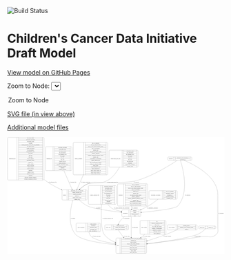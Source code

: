 <link rel='stylesheet' href="assets/style.css">
<link rel='stylesheet' href="https://unpkg.com/leaflet@1.5.1/dist/leaflet.css" integrity="sha512-xwE/Az9zrjBIphAcBb3F6JVqxf46+CDLwfLMHloNu6KEQCAWi6HcDUbeOfBIptF7tcCzusKFjFw2yuvEpDL9wQ==" crossorigin="">
<script type="text/javascript" src="https://code.jquery.com/jquery-3.2.1.min.js"></script>
<script type="text/javascript"  src="https://unpkg.com/leaflet@1.5.1/dist/leaflet.js"></script>
<script type="text/javascript" src="assets/actions.js"></script>

![Build Status](https://github.com/CBIIT/ccdi-model/actions/workflows/model-test-and-deploy.yml/badge.svg)

# Children's Cancer Data Initiative Draft Model

[View model on GitHub Pages](https://cbiit.github.io/ccdi-model/)



Zoom to Node: <select id="node_select">
  <option value="">Zoom to Node</option>
</select>
<div id="model"></div>

<p>
<a href="./model-desc/ccdi-model.svg">SVG file (in view above)</a>
<p>
<a href="./model-desc">Additional model files</a>
<div id='graph' style='display:off;'>
<svg width="2937pt" height="1574pt"
 viewBox="0.00 0.00 2936.50 1574.00" xmlns="http://www.w3.org/2000/svg" xmlns:xlink="http://www.w3.org/1999/xlink">
<g id="graph0" class="graph" transform="scale(1 1) rotate(0) translate(4 1570)">
<title>Perl</title>
<polygon fill="#ffffff" stroke="transparent" points="-4,4 -4,-1570 2932.5,-1570 2932.5,4 -4,4"/>
<!-- study -->
<g id="node1" class="node">
<title>study</title>
<path fill="none" stroke="#000000" d="M1477.5,-.5C1477.5,-.5 1867.5,-.5 1867.5,-.5 1873.5,-.5 1879.5,-6.5 1879.5,-12.5 1879.5,-12.5 1879.5,-195.5 1879.5,-195.5 1879.5,-201.5 1873.5,-207.5 1867.5,-207.5 1867.5,-207.5 1477.5,-207.5 1477.5,-207.5 1471.5,-207.5 1465.5,-201.5 1465.5,-195.5 1465.5,-195.5 1465.5,-12.5 1465.5,-12.5 1465.5,-6.5 1471.5,-.5 1477.5,-.5"/>
<text text-anchor="middle" x="1493.5" y="-100.3" font-family="Times,serif" font-size="14.00" fill="#000000">study</text>
<polyline fill="none" stroke="#000000" points="1521.5,-.5 1521.5,-207.5 "/>
<text text-anchor="middle" x="1532" y="-100.3" font-family="Times,serif" font-size="14.00" fill="#000000"> </text>
<polyline fill="none" stroke="#000000" points="1542.5,-.5 1542.5,-207.5 "/>
<text text-anchor="middle" x="1700.5" y="-192.3" font-family="Times,serif" font-size="14.00" fill="#000000">experimental_strategy_and_data_subtype</text>
<polyline fill="none" stroke="#000000" points="1542.5,-184.5 1858.5,-184.5 "/>
<text text-anchor="middle" x="1700.5" y="-169.3" font-family="Times,serif" font-size="14.00" fill="#000000">external_url</text>
<polyline fill="none" stroke="#000000" points="1542.5,-161.5 1858.5,-161.5 "/>
<text text-anchor="middle" x="1700.5" y="-146.3" font-family="Times,serif" font-size="14.00" fill="#000000">phs_accession</text>
<polyline fill="none" stroke="#000000" points="1542.5,-138.5 1858.5,-138.5 "/>
<text text-anchor="middle" x="1700.5" y="-123.3" font-family="Times,serif" font-size="14.00" fill="#000000">size_of_data_being_uploaded</text>
<polyline fill="none" stroke="#000000" points="1542.5,-115.5 1858.5,-115.5 "/>
<text text-anchor="middle" x="1700.5" y="-100.3" font-family="Times,serif" font-size="14.00" fill="#000000">study_acronym</text>
<polyline fill="none" stroke="#000000" points="1542.5,-92.5 1858.5,-92.5 "/>
<text text-anchor="middle" x="1700.5" y="-77.3" font-family="Times,serif" font-size="14.00" fill="#000000">study_data_types</text>
<polyline fill="none" stroke="#000000" points="1542.5,-69.5 1858.5,-69.5 "/>
<text text-anchor="middle" x="1700.5" y="-54.3" font-family="Times,serif" font-size="14.00" fill="#000000">study_description</text>
<polyline fill="none" stroke="#000000" points="1542.5,-46.5 1858.5,-46.5 "/>
<text text-anchor="middle" x="1700.5" y="-31.3" font-family="Times,serif" font-size="14.00" fill="#000000">study_name</text>
<polyline fill="none" stroke="#000000" points="1542.5,-23.5 1858.5,-23.5 "/>
<text text-anchor="middle" x="1700.5" y="-8.3" font-family="Times,serif" font-size="14.00" fill="#000000">study_short_title</text>
<polyline fill="none" stroke="#000000" points="1858.5,-.5 1858.5,-207.5 "/>
<text text-anchor="middle" x="1869" y="-100.3" font-family="Times,serif" font-size="14.00" fill="#000000"> </text>
</g>
<!-- participant -->
<g id="node2" class="node">
<title>participant</title>
<path fill="none" stroke="#000000" d="M1557,-495.5C1557,-495.5 1788,-495.5 1788,-495.5 1794,-495.5 1800,-501.5 1800,-507.5 1800,-507.5 1800,-575.5 1800,-575.5 1800,-581.5 1794,-587.5 1788,-587.5 1788,-587.5 1557,-587.5 1557,-587.5 1551,-587.5 1545,-581.5 1545,-575.5 1545,-575.5 1545,-507.5 1545,-507.5 1545,-501.5 1551,-495.5 1557,-495.5"/>
<text text-anchor="middle" x="1593" y="-537.8" font-family="Times,serif" font-size="14.00" fill="#000000">participant</text>
<polyline fill="none" stroke="#000000" points="1641,-495.5 1641,-587.5 "/>
<text text-anchor="middle" x="1651.5" y="-537.8" font-family="Times,serif" font-size="14.00" fill="#000000"> </text>
<polyline fill="none" stroke="#000000" points="1662,-495.5 1662,-587.5 "/>
<text text-anchor="middle" x="1720.5" y="-572.3" font-family="Times,serif" font-size="14.00" fill="#000000">ethnicity</text>
<polyline fill="none" stroke="#000000" points="1662,-564.5 1779,-564.5 "/>
<text text-anchor="middle" x="1720.5" y="-549.3" font-family="Times,serif" font-size="14.00" fill="#000000">gender</text>
<polyline fill="none" stroke="#000000" points="1662,-541.5 1779,-541.5 "/>
<text text-anchor="middle" x="1720.5" y="-526.3" font-family="Times,serif" font-size="14.00" fill="#000000">participant_id</text>
<polyline fill="none" stroke="#000000" points="1662,-518.5 1779,-518.5 "/>
<text text-anchor="middle" x="1720.5" y="-503.3" font-family="Times,serif" font-size="14.00" fill="#000000">race</text>
<polyline fill="none" stroke="#000000" points="1779,-495.5 1779,-587.5 "/>
<text text-anchor="middle" x="1789.5" y="-537.8" font-family="Times,serif" font-size="14.00" fill="#000000"> </text>
</g>
<!-- participant&#45;&gt;study -->
<g id="edge11" class="edge">
<title>participant&#45;&gt;study</title>
<path fill="none" stroke="#000000" d="M1672.5,-495.094C1672.5,-429.596 1672.5,-307.9591 1672.5,-217.6598"/>
<polygon fill="#000000" stroke="#000000" points="1676.0001,-217.6413 1672.5,-207.6413 1669.0001,-217.6414 1676.0001,-217.6413"/>
<text text-anchor="middle" x="1723" y="-347.8" font-family="Times,serif" font-size="14.00" fill="#000000">of_participant</text>
</g>
<!-- study_arm -->
<g id="node5" class="node">
<title>study_arm</title>
<path fill="none" stroke="#000000" d="M1327,-317C1327,-317 1624,-317 1624,-317 1630,-317 1636,-323 1636,-329 1636,-329 1636,-374 1636,-374 1636,-380 1630,-386 1624,-386 1624,-386 1327,-386 1327,-386 1321,-386 1315,-380 1315,-374 1315,-374 1315,-329 1315,-329 1315,-323 1321,-317 1327,-317"/>
<text text-anchor="middle" x="1361" y="-347.8" font-family="Times,serif" font-size="14.00" fill="#000000">study_arm</text>
<polyline fill="none" stroke="#000000" points="1407,-317 1407,-386 "/>
<text text-anchor="middle" x="1417.5" y="-347.8" font-family="Times,serif" font-size="14.00" fill="#000000"> </text>
<polyline fill="none" stroke="#000000" points="1428,-317 1428,-386 "/>
<text text-anchor="middle" x="1521.5" y="-370.8" font-family="Times,serif" font-size="14.00" fill="#000000">clinical_trial_arm</text>
<polyline fill="none" stroke="#000000" points="1428,-363 1615,-363 "/>
<text text-anchor="middle" x="1521.5" y="-347.8" font-family="Times,serif" font-size="14.00" fill="#000000">clinical_trial_identifier</text>
<polyline fill="none" stroke="#000000" points="1428,-340 1615,-340 "/>
<text text-anchor="middle" x="1521.5" y="-324.8" font-family="Times,serif" font-size="14.00" fill="#000000">clinical_trial_repository</text>
<polyline fill="none" stroke="#000000" points="1615,-317 1615,-386 "/>
<text text-anchor="middle" x="1625.5" y="-347.8" font-family="Times,serif" font-size="14.00" fill="#000000"> </text>
</g>
<!-- participant&#45;&gt;study_arm -->
<g id="edge10" class="edge">
<title>participant&#45;&gt;study_arm</title>
<path fill="none" stroke="#000000" d="M1580.4959,-495.4008C1572.339,-489.7115 1564.5242,-483.5647 1557.5,-477 1532.4958,-453.6315 1511.5437,-421.1575 1497.078,-395.0977"/>
<polygon fill="#000000" stroke="#000000" points="1500.0811,-393.2936 1492.2358,-386.1731 1493.9284,-396.6318 1500.0811,-393.2936"/>
<text text-anchor="middle" x="1608" y="-465.8" font-family="Times,serif" font-size="14.00" fill="#000000">of_participant</text>
</g>
<!-- study_personnel -->
<g id="node3" class="node">
<title>study_personnel</title>
<path fill="none" stroke="#000000" d="M939,-294C939,-294 1246,-294 1246,-294 1252,-294 1258,-300 1258,-306 1258,-306 1258,-397 1258,-397 1258,-403 1252,-409 1246,-409 1246,-409 939,-409 939,-409 933,-409 927,-403 927,-397 927,-397 927,-306 927,-306 927,-300 933,-294 939,-294"/>
<text text-anchor="middle" x="994" y="-347.8" font-family="Times,serif" font-size="14.00" fill="#000000">study_personnel</text>
<polyline fill="none" stroke="#000000" points="1061,-294 1061,-409 "/>
<text text-anchor="middle" x="1071.5" y="-347.8" font-family="Times,serif" font-size="14.00" fill="#000000"> </text>
<polyline fill="none" stroke="#000000" points="1082,-294 1082,-409 "/>
<text text-anchor="middle" x="1159.5" y="-393.8" font-family="Times,serif" font-size="14.00" fill="#000000">email_address</text>
<polyline fill="none" stroke="#000000" points="1082,-386 1237,-386 "/>
<text text-anchor="middle" x="1159.5" y="-370.8" font-family="Times,serif" font-size="14.00" fill="#000000">institution</text>
<polyline fill="none" stroke="#000000" points="1082,-363 1237,-363 "/>
<text text-anchor="middle" x="1159.5" y="-347.8" font-family="Times,serif" font-size="14.00" fill="#000000">personnel_name</text>
<polyline fill="none" stroke="#000000" points="1082,-340 1237,-340 "/>
<text text-anchor="middle" x="1159.5" y="-324.8" font-family="Times,serif" font-size="14.00" fill="#000000">personnel_type</text>
<polyline fill="none" stroke="#000000" points="1082,-317 1237,-317 "/>
<text text-anchor="middle" x="1159.5" y="-301.8" font-family="Times,serif" font-size="14.00" fill="#000000">study_personnel_id</text>
<polyline fill="none" stroke="#000000" points="1237,-294 1237,-409 "/>
<text text-anchor="middle" x="1247.5" y="-347.8" font-family="Times,serif" font-size="14.00" fill="#000000"> </text>
</g>
<!-- study_personnel&#45;&gt;study -->
<g id="edge13" class="edge">
<title>study_personnel&#45;&gt;study</title>
<path fill="none" stroke="#000000" d="M1098.7357,-293.7767C1104.2105,-269.7042 1114.4368,-243.365 1133.5,-226 1181.1544,-182.5907 1327.2863,-151.1391 1455.3843,-131.0521"/>
<polygon fill="#000000" stroke="#000000" points="1456.0119,-134.4967 1465.3572,-129.5053 1454.9389,-127.5794 1456.0119,-134.4967"/>
<text text-anchor="middle" x="1203" y="-229.8" font-family="Times,serif" font-size="14.00" fill="#000000">of_study_personnel</text>
</g>
<!-- sample_diagnosis -->
<g id="node4" class="node">
<title>sample_diagnosis</title>
<path fill="none" stroke="#000000" d="M899.5,-1059.5C899.5,-1059.5 1341.5,-1059.5 1341.5,-1059.5 1347.5,-1059.5 1353.5,-1065.5 1353.5,-1071.5 1353.5,-1071.5 1353.5,-1484.5 1353.5,-1484.5 1353.5,-1490.5 1347.5,-1496.5 1341.5,-1496.5 1341.5,-1496.5 899.5,-1496.5 899.5,-1496.5 893.5,-1496.5 887.5,-1490.5 887.5,-1484.5 887.5,-1484.5 887.5,-1071.5 887.5,-1071.5 887.5,-1065.5 893.5,-1059.5 899.5,-1059.5"/>
<text text-anchor="middle" x="959" y="-1274.3" font-family="Times,serif" font-size="14.00" fill="#000000">sample_diagnosis</text>
<polyline fill="none" stroke="#000000" points="1030.5,-1059.5 1030.5,-1496.5 "/>
<text text-anchor="middle" x="1041" y="-1274.3" font-family="Times,serif" font-size="14.00" fill="#000000"> </text>
<polyline fill="none" stroke="#000000" points="1051.5,-1059.5 1051.5,-1496.5 "/>
<text text-anchor="middle" x="1192" y="-1481.3" font-family="Times,serif" font-size="14.00" fill="#000000">age_at_diagnosis</text>
<polyline fill="none" stroke="#000000" points="1051.5,-1473.5 1332.5,-1473.5 "/>
<text text-anchor="middle" x="1192" y="-1458.3" font-family="Times,serif" font-size="14.00" fill="#000000">days_to_last_followup</text>
<polyline fill="none" stroke="#000000" points="1051.5,-1450.5 1332.5,-1450.5 "/>
<text text-anchor="middle" x="1192" y="-1435.3" font-family="Times,serif" font-size="14.00" fill="#000000">days_to_last_known_disease_status</text>
<polyline fill="none" stroke="#000000" points="1051.5,-1427.5 1332.5,-1427.5 "/>
<text text-anchor="middle" x="1192" y="-1412.3" font-family="Times,serif" font-size="14.00" fill="#000000">days_to_recurrence</text>
<polyline fill="none" stroke="#000000" points="1051.5,-1404.5 1332.5,-1404.5 "/>
<text text-anchor="middle" x="1192" y="-1389.3" font-family="Times,serif" font-size="14.00" fill="#000000">disease_type</text>
<polyline fill="none" stroke="#000000" points="1051.5,-1381.5 1332.5,-1381.5 "/>
<text text-anchor="middle" x="1192" y="-1366.3" font-family="Times,serif" font-size="14.00" fill="#000000">last_known_disease_status</text>
<polyline fill="none" stroke="#000000" points="1051.5,-1358.5 1332.5,-1358.5 "/>
<text text-anchor="middle" x="1192" y="-1343.3" font-family="Times,serif" font-size="14.00" fill="#000000">primary_diagnosis</text>
<polyline fill="none" stroke="#000000" points="1051.5,-1335.5 1332.5,-1335.5 "/>
<text text-anchor="middle" x="1192" y="-1320.3" font-family="Times,serif" font-size="14.00" fill="#000000">primary_diagnosis_reference_source</text>
<polyline fill="none" stroke="#000000" points="1051.5,-1312.5 1332.5,-1312.5 "/>
<text text-anchor="middle" x="1192" y="-1297.3" font-family="Times,serif" font-size="14.00" fill="#000000">primary_site</text>
<polyline fill="none" stroke="#000000" points="1051.5,-1289.5 1332.5,-1289.5 "/>
<text text-anchor="middle" x="1192" y="-1274.3" font-family="Times,serif" font-size="14.00" fill="#000000">progression_or_recurrence</text>
<polyline fill="none" stroke="#000000" points="1051.5,-1266.5 1332.5,-1266.5 "/>
<text text-anchor="middle" x="1192" y="-1251.3" font-family="Times,serif" font-size="14.00" fill="#000000">sample_diagnosis_id</text>
<polyline fill="none" stroke="#000000" points="1051.5,-1243.5 1332.5,-1243.5 "/>
<text text-anchor="middle" x="1192" y="-1228.3" font-family="Times,serif" font-size="14.00" fill="#000000">site_of_resection_or_biopsy</text>
<polyline fill="none" stroke="#000000" points="1051.5,-1220.5 1332.5,-1220.5 "/>
<text text-anchor="middle" x="1192" y="-1205.3" font-family="Times,serif" font-size="14.00" fill="#000000">tissue_or_organ_of_origin</text>
<polyline fill="none" stroke="#000000" points="1051.5,-1197.5 1332.5,-1197.5 "/>
<text text-anchor="middle" x="1192" y="-1182.3" font-family="Times,serif" font-size="14.00" fill="#000000">tumor_grade</text>
<polyline fill="none" stroke="#000000" points="1051.5,-1174.5 1332.5,-1174.5 "/>
<text text-anchor="middle" x="1192" y="-1159.3" font-family="Times,serif" font-size="14.00" fill="#000000">tumor_incidence_type</text>
<polyline fill="none" stroke="#000000" points="1051.5,-1151.5 1332.5,-1151.5 "/>
<text text-anchor="middle" x="1192" y="-1136.3" font-family="Times,serif" font-size="14.00" fill="#000000">tumor_morphology</text>
<polyline fill="none" stroke="#000000" points="1051.5,-1128.5 1332.5,-1128.5 "/>
<text text-anchor="middle" x="1192" y="-1113.3" font-family="Times,serif" font-size="14.00" fill="#000000">tumor_stage_clinical_m</text>
<polyline fill="none" stroke="#000000" points="1051.5,-1105.5 1332.5,-1105.5 "/>
<text text-anchor="middle" x="1192" y="-1090.3" font-family="Times,serif" font-size="14.00" fill="#000000">tumor_stage_clinical_n</text>
<polyline fill="none" stroke="#000000" points="1051.5,-1082.5 1332.5,-1082.5 "/>
<text text-anchor="middle" x="1192" y="-1067.3" font-family="Times,serif" font-size="14.00" fill="#000000">tumor_stage_clinical_t</text>
<polyline fill="none" stroke="#000000" points="1332.5,-1059.5 1332.5,-1496.5 "/>
<text text-anchor="middle" x="1343" y="-1274.3" font-family="Times,serif" font-size="14.00" fill="#000000"> </text>
</g>
<!-- sample -->
<g id="node16" class="node">
<title>sample</title>
<path fill="none" stroke="#000000" d="M748.5,-720C748.5,-720 1062.5,-720 1062.5,-720 1068.5,-720 1074.5,-726 1074.5,-732 1074.5,-732 1074.5,-846 1074.5,-846 1074.5,-852 1068.5,-858 1062.5,-858 1062.5,-858 748.5,-858 748.5,-858 742.5,-858 736.5,-852 736.5,-846 736.5,-846 736.5,-732 736.5,-732 736.5,-726 742.5,-720 748.5,-720"/>
<text text-anchor="middle" x="770.5" y="-785.3" font-family="Times,serif" font-size="14.00" fill="#000000">sample</text>
<polyline fill="none" stroke="#000000" points="804.5,-720 804.5,-858 "/>
<text text-anchor="middle" x="815" y="-785.3" font-family="Times,serif" font-size="14.00" fill="#000000"> </text>
<polyline fill="none" stroke="#000000" points="825.5,-720 825.5,-858 "/>
<text text-anchor="middle" x="939.5" y="-842.8" font-family="Times,serif" font-size="14.00" fill="#000000">participant_age_at_collection</text>
<polyline fill="none" stroke="#000000" points="825.5,-835 1053.5,-835 "/>
<text text-anchor="middle" x="939.5" y="-819.8" font-family="Times,serif" font-size="14.00" fill="#000000">sample_anatomic_site</text>
<polyline fill="none" stroke="#000000" points="825.5,-812 1053.5,-812 "/>
<text text-anchor="middle" x="939.5" y="-796.8" font-family="Times,serif" font-size="14.00" fill="#000000">sample_description</text>
<polyline fill="none" stroke="#000000" points="825.5,-789 1053.5,-789 "/>
<text text-anchor="middle" x="939.5" y="-773.8" font-family="Times,serif" font-size="14.00" fill="#000000">sample_id</text>
<polyline fill="none" stroke="#000000" points="825.5,-766 1053.5,-766 "/>
<text text-anchor="middle" x="939.5" y="-750.8" font-family="Times,serif" font-size="14.00" fill="#000000">sample_tumor_status</text>
<polyline fill="none" stroke="#000000" points="825.5,-743 1053.5,-743 "/>
<text text-anchor="middle" x="939.5" y="-727.8" font-family="Times,serif" font-size="14.00" fill="#000000">sample_type</text>
<polyline fill="none" stroke="#000000" points="1053.5,-720 1053.5,-858 "/>
<text text-anchor="middle" x="1064" y="-785.3" font-family="Times,serif" font-size="14.00" fill="#000000"> </text>
</g>
<!-- sample_diagnosis&#45;&gt;sample -->
<g id="edge1" class="edge">
<title>sample_diagnosis&#45;&gt;sample</title>
<path fill="none" stroke="#000000" d="M1024.3192,-1059.2446C994.2065,-990.7557 962.8958,-919.542 939.9799,-867.4218"/>
<polygon fill="#000000" stroke="#000000" points="943.174,-865.9905 935.9451,-858.2449 936.7661,-868.8079 943.174,-865.9905"/>
<text text-anchor="middle" x="1055.5" y="-960.8" font-family="Times,serif" font-size="14.00" fill="#000000">of_sample_diagnosis</text>
</g>
<!-- study_arm&#45;&gt;study -->
<g id="edge12" class="edge">
<title>study_arm&#45;&gt;study</title>
<path fill="none" stroke="#000000" d="M1497.4503,-316.7713C1514.141,-291.0564 1538.1419,-255.5137 1561.5,-226 1564.2739,-222.4951 1567.1222,-218.964 1570.0255,-215.423"/>
<polygon fill="#000000" stroke="#000000" points="1572.7727,-217.5933 1576.4619,-207.6614 1567.3843,-213.1249 1572.7727,-217.5933"/>
<text text-anchor="middle" x="1610" y="-229.8" font-family="Times,serif" font-size="14.00" fill="#000000">of_study_arm</text>
</g>
<!-- synonym -->
<g id="node6" class="node">
<title>synonym</title>
<path fill="none" stroke="#000000" d="M2178,-1255C2178,-1255 2479,-1255 2479,-1255 2485,-1255 2491,-1261 2491,-1267 2491,-1267 2491,-1289 2491,-1289 2491,-1295 2485,-1301 2479,-1301 2479,-1301 2178,-1301 2178,-1301 2172,-1301 2166,-1295 2166,-1289 2166,-1289 2166,-1267 2166,-1267 2166,-1261 2172,-1255 2178,-1255"/>
<text text-anchor="middle" x="2206" y="-1274.3" font-family="Times,serif" font-size="14.00" fill="#000000">synonym</text>
<polyline fill="none" stroke="#000000" points="2246,-1255 2246,-1301 "/>
<text text-anchor="middle" x="2256.5" y="-1274.3" font-family="Times,serif" font-size="14.00" fill="#000000"> </text>
<polyline fill="none" stroke="#000000" points="2267,-1255 2267,-1301 "/>
<text text-anchor="middle" x="2368.5" y="-1285.8" font-family="Times,serif" font-size="14.00" fill="#000000">repository_of_synonym_id</text>
<polyline fill="none" stroke="#000000" points="2267,-1278 2470,-1278 "/>
<text text-anchor="middle" x="2368.5" y="-1262.8" font-family="Times,serif" font-size="14.00" fill="#000000">synonym_id</text>
<polyline fill="none" stroke="#000000" points="2470,-1255 2470,-1301 "/>
<text text-anchor="middle" x="2480.5" y="-1274.3" font-family="Times,serif" font-size="14.00" fill="#000000"> </text>
</g>
<!-- synonym&#45;&gt;study -->
<g id="edge3" class="edge">
<title>synonym&#45;&gt;study</title>
<path fill="none" stroke="#000000" d="M2388.0802,-1254.9395C2523.6441,-1198.1332 2843.5,-1037.7456 2843.5,-789 2843.5,-789 2843.5,-789 2843.5,-351.5 2843.5,-309.5306 2854.7624,-288.0795 2824.5,-259 2759.2231,-196.2745 2713.0772,-239.095 2623.5,-226 2372.163,-189.2579 2082.558,-152.9702 1889.61,-129.6501"/>
<polygon fill="#000000" stroke="#000000" points="1889.9815,-126.1696 1879.634,-128.4455 1889.1423,-133.1192 1889.9815,-126.1696"/>
<text text-anchor="middle" x="2886" y="-537.8" font-family="Times,serif" font-size="14.00" fill="#000000">of_synonym</text>
</g>
<!-- synonym&#45;&gt;participant -->
<g id="edge4" class="edge">
<title>synonym&#45;&gt;participant</title>
<path fill="none" stroke="#000000" d="M2336.6049,-1254.7612C2367.0162,-1162.9067 2464.519,-821.3002 2301.5,-639 2269.1642,-602.8397 1985.2652,-570.4141 1810.112,-553.6121"/>
<polygon fill="#000000" stroke="#000000" points="1810.3242,-550.1165 1800.0371,-552.6513 1809.6596,-557.0849 1810.3242,-550.1165"/>
<text text-anchor="middle" x="2435" y="-785.3" font-family="Times,serif" font-size="14.00" fill="#000000">of_synonym</text>
</g>
<!-- synonym&#45;&gt;sample -->
<g id="edge5" class="edge">
<title>synonym&#45;&gt;sample</title>
<path fill="none" stroke="#000000" d="M2294.5157,-1254.9499C2210.2154,-1199.0313 1982.9966,-1055.9355 1771.5,-990 1661.138,-955.5939 1628.6881,-966.7597 1513.5,-957 1465.8511,-952.9628 1128.0656,-956.3386 1083.5,-939 1042.7041,-923.1281 1004.5635,-893.8324 974.135,-865.3146"/>
<polygon fill="#000000" stroke="#000000" points="976.2178,-862.4641 966.5682,-858.0897 971.3838,-867.5269 976.2178,-862.4641"/>
<text text-anchor="middle" x="1741" y="-960.8" font-family="Times,serif" font-size="14.00" fill="#000000">of_synonym</text>
</g>
<!-- methylation_array_file -->
<g id="node7" class="node">
<title>methylation_array_file</title>
<path fill="none" stroke="#000000" d="M1384,-1163C1384,-1163 1751,-1163 1751,-1163 1757,-1163 1763,-1169 1763,-1175 1763,-1175 1763,-1381 1763,-1381 1763,-1387 1757,-1393 1751,-1393 1751,-1393 1384,-1393 1384,-1393 1378,-1393 1372,-1387 1372,-1381 1372,-1381 1372,-1175 1372,-1175 1372,-1169 1378,-1163 1384,-1163"/>
<text text-anchor="middle" x="1461" y="-1274.3" font-family="Times,serif" font-size="14.00" fill="#000000">methylation_array_file</text>
<polyline fill="none" stroke="#000000" points="1550,-1163 1550,-1393 "/>
<text text-anchor="middle" x="1560.5" y="-1274.3" font-family="Times,serif" font-size="14.00" fill="#000000"> </text>
<polyline fill="none" stroke="#000000" points="1571,-1163 1571,-1393 "/>
<text text-anchor="middle" x="1656.5" y="-1377.8" font-family="Times,serif" font-size="14.00" fill="#000000">dcf_indexd_guid</text>
<polyline fill="none" stroke="#000000" points="1571,-1370 1742,-1370 "/>
<text text-anchor="middle" x="1656.5" y="-1354.8" font-family="Times,serif" font-size="14.00" fill="#000000">file_description</text>
<polyline fill="none" stroke="#000000" points="1571,-1347 1742,-1347 "/>
<text text-anchor="middle" x="1656.5" y="-1331.8" font-family="Times,serif" font-size="14.00" fill="#000000">file_mapping_level</text>
<polyline fill="none" stroke="#000000" points="1571,-1324 1742,-1324 "/>
<text text-anchor="middle" x="1656.5" y="-1308.8" font-family="Times,serif" font-size="14.00" fill="#000000">file_name</text>
<polyline fill="none" stroke="#000000" points="1571,-1301 1742,-1301 "/>
<text text-anchor="middle" x="1656.5" y="-1285.8" font-family="Times,serif" font-size="14.00" fill="#000000">file_size</text>
<polyline fill="none" stroke="#000000" points="1571,-1278 1742,-1278 "/>
<text text-anchor="middle" x="1656.5" y="-1262.8" font-family="Times,serif" font-size="14.00" fill="#000000">file_type</text>
<polyline fill="none" stroke="#000000" points="1571,-1255 1742,-1255 "/>
<text text-anchor="middle" x="1656.5" y="-1239.8" font-family="Times,serif" font-size="14.00" fill="#000000">file_url_in_cds</text>
<polyline fill="none" stroke="#000000" points="1571,-1232 1742,-1232 "/>
<text text-anchor="middle" x="1656.5" y="-1216.8" font-family="Times,serif" font-size="14.00" fill="#000000">md5sum</text>
<polyline fill="none" stroke="#000000" points="1571,-1209 1742,-1209 "/>
<text text-anchor="middle" x="1656.5" y="-1193.8" font-family="Times,serif" font-size="14.00" fill="#000000">methylation_platform</text>
<polyline fill="none" stroke="#000000" points="1571,-1186 1742,-1186 "/>
<text text-anchor="middle" x="1656.5" y="-1170.8" font-family="Times,serif" font-size="14.00" fill="#000000">reporter_label</text>
<polyline fill="none" stroke="#000000" points="1742,-1163 1742,-1393 "/>
<text text-anchor="middle" x="1752.5" y="-1274.3" font-family="Times,serif" font-size="14.00" fill="#000000"> </text>
</g>
<!-- methylation_array_file&#45;&gt;sample -->
<g id="edge17" class="edge">
<title>methylation_array_file&#45;&gt;sample</title>
<path fill="none" stroke="#000000" d="M1513.0768,-1162.7316C1478.4307,-1101.9175 1427.7502,-1031.5014 1362.5,-990 1256.1367,-922.3492 1197.5203,-992.7509 1083.5,-939 1045.0839,-920.8901 1008.2111,-892.3699 978.0886,-865.0388"/>
<polygon fill="#000000" stroke="#000000" points="980.3058,-862.3227 970.5789,-858.1229 975.5638,-867.4718 980.3058,-862.3227"/>
<text text-anchor="middle" x="1418" y="-960.8" font-family="Times,serif" font-size="14.00" fill="#000000">of_methylation_array_file</text>
</g>
<!-- clinical_measure_file -->
<g id="node8" class="node">
<title>clinical_measure_file</title>
<path fill="none" stroke="#000000" d="M1104.5,-662.5C1104.5,-662.5 1456.5,-662.5 1456.5,-662.5 1462.5,-662.5 1468.5,-668.5 1468.5,-674.5 1468.5,-674.5 1468.5,-903.5 1468.5,-903.5 1468.5,-909.5 1462.5,-915.5 1456.5,-915.5 1456.5,-915.5 1104.5,-915.5 1104.5,-915.5 1098.5,-915.5 1092.5,-909.5 1092.5,-903.5 1092.5,-903.5 1092.5,-674.5 1092.5,-674.5 1092.5,-668.5 1098.5,-662.5 1104.5,-662.5"/>
<text text-anchor="middle" x="1176" y="-785.3" font-family="Times,serif" font-size="14.00" fill="#000000">clinical_measure_file</text>
<polyline fill="none" stroke="#000000" points="1259.5,-662.5 1259.5,-915.5 "/>
<text text-anchor="middle" x="1270" y="-785.3" font-family="Times,serif" font-size="14.00" fill="#000000"> </text>
<polyline fill="none" stroke="#000000" points="1280.5,-662.5 1280.5,-915.5 "/>
<text text-anchor="middle" x="1364" y="-900.3" font-family="Times,serif" font-size="14.00" fill="#000000">checksum_algorithm</text>
<polyline fill="none" stroke="#000000" points="1280.5,-892.5 1447.5,-892.5 "/>
<text text-anchor="middle" x="1364" y="-877.3" font-family="Times,serif" font-size="14.00" fill="#000000">checksum_value</text>
<polyline fill="none" stroke="#000000" points="1280.5,-869.5 1447.5,-869.5 "/>
<text text-anchor="middle" x="1364" y="-854.3" font-family="Times,serif" font-size="14.00" fill="#000000">dcf_indexd_guid</text>
<polyline fill="none" stroke="#000000" points="1280.5,-846.5 1447.5,-846.5 "/>
<text text-anchor="middle" x="1364" y="-831.3" font-family="Times,serif" font-size="14.00" fill="#000000">file_description</text>
<polyline fill="none" stroke="#000000" points="1280.5,-823.5 1447.5,-823.5 "/>
<text text-anchor="middle" x="1364" y="-808.3" font-family="Times,serif" font-size="14.00" fill="#000000">file_mapping_level</text>
<polyline fill="none" stroke="#000000" points="1280.5,-800.5 1447.5,-800.5 "/>
<text text-anchor="middle" x="1364" y="-785.3" font-family="Times,serif" font-size="14.00" fill="#000000">file_name</text>
<polyline fill="none" stroke="#000000" points="1280.5,-777.5 1447.5,-777.5 "/>
<text text-anchor="middle" x="1364" y="-762.3" font-family="Times,serif" font-size="14.00" fill="#000000">file_size</text>
<polyline fill="none" stroke="#000000" points="1280.5,-754.5 1447.5,-754.5 "/>
<text text-anchor="middle" x="1364" y="-739.3" font-family="Times,serif" font-size="14.00" fill="#000000">file_type</text>
<polyline fill="none" stroke="#000000" points="1280.5,-731.5 1447.5,-731.5 "/>
<text text-anchor="middle" x="1364" y="-716.3" font-family="Times,serif" font-size="14.00" fill="#000000">file_url_in_cds</text>
<polyline fill="none" stroke="#000000" points="1280.5,-708.5 1447.5,-708.5 "/>
<text text-anchor="middle" x="1364" y="-693.3" font-family="Times,serif" font-size="14.00" fill="#000000">md5sum</text>
<polyline fill="none" stroke="#000000" points="1280.5,-685.5 1447.5,-685.5 "/>
<text text-anchor="middle" x="1364" y="-670.3" font-family="Times,serif" font-size="14.00" fill="#000000">participant_list</text>
<polyline fill="none" stroke="#000000" points="1447.5,-662.5 1447.5,-915.5 "/>
<text text-anchor="middle" x="1458" y="-785.3" font-family="Times,serif" font-size="14.00" fill="#000000"> </text>
</g>
<!-- clinical_measure_file&#45;&gt;study -->
<g id="edge15" class="edge">
<title>clinical_measure_file&#45;&gt;study</title>
<path fill="none" stroke="#000000" d="M1271.4087,-662.4043C1264.2365,-526.5542 1261.6876,-321.7987 1305.5,-259 1341.3006,-207.6851 1397.6277,-173.2816 1455.5037,-150.2452"/>
<polygon fill="#000000" stroke="#000000" points="1457.1165,-153.3741 1465.1807,-146.5026 1454.5915,-146.8454 1457.1165,-153.3741"/>
<text text-anchor="middle" x="1354.5" y="-465.8" font-family="Times,serif" font-size="14.00" fill="#000000">of_clinical_measure_file</text>
</g>
<!-- clinical_measure_file&#45;&gt;participant -->
<g id="edge6" class="edge">
<title>clinical_measure_file&#45;&gt;participant</title>
<path fill="none" stroke="#000000" d="M1355.2055,-662.0464C1372.4068,-640.8537 1392.278,-620.9391 1414.5,-606 1435.2449,-592.0539 1484.5986,-578.366 1534.6482,-567.2129"/>
<polygon fill="#000000" stroke="#000000" points="1535.6414,-570.5784 1544.6591,-565.0168 1534.1414,-563.741 1535.6414,-570.5784"/>
<text text-anchor="middle" x="1544" y="-609.8" font-family="Times,serif" font-size="14.00" fill="#000000">of_clinical_measure_file_participant</text>
</g>
<!-- therapeutic_procedure -->
<g id="node9" class="node">
<title>therapeutic_procedure</title>
<path fill="none" stroke="#000000" d="M1924,-731.5C1924,-731.5 2281,-731.5 2281,-731.5 2287,-731.5 2293,-737.5 2293,-743.5 2293,-743.5 2293,-834.5 2293,-834.5 2293,-840.5 2287,-846.5 2281,-846.5 2281,-846.5 1924,-846.5 1924,-846.5 1918,-846.5 1912,-840.5 1912,-834.5 1912,-834.5 1912,-743.5 1912,-743.5 1912,-737.5 1918,-731.5 1924,-731.5"/>
<text text-anchor="middle" x="2002.5" y="-785.3" font-family="Times,serif" font-size="14.00" fill="#000000">therapeutic_procedure</text>
<polyline fill="none" stroke="#000000" points="2093,-731.5 2093,-846.5 "/>
<text text-anchor="middle" x="2103.5" y="-785.3" font-family="Times,serif" font-size="14.00" fill="#000000"> </text>
<polyline fill="none" stroke="#000000" points="2114,-731.5 2114,-846.5 "/>
<text text-anchor="middle" x="2193" y="-831.3" font-family="Times,serif" font-size="14.00" fill="#000000">days_to_treatment</text>
<polyline fill="none" stroke="#000000" points="2114,-823.5 2272,-823.5 "/>
<text text-anchor="middle" x="2193" y="-808.3" font-family="Times,serif" font-size="14.00" fill="#000000">therapeutic_agents</text>
<polyline fill="none" stroke="#000000" points="2114,-800.5 2272,-800.5 "/>
<text text-anchor="middle" x="2193" y="-785.3" font-family="Times,serif" font-size="14.00" fill="#000000">treatment_id</text>
<polyline fill="none" stroke="#000000" points="2114,-777.5 2272,-777.5 "/>
<text text-anchor="middle" x="2193" y="-762.3" font-family="Times,serif" font-size="14.00" fill="#000000">treatment_outcome</text>
<polyline fill="none" stroke="#000000" points="2114,-754.5 2272,-754.5 "/>
<text text-anchor="middle" x="2193" y="-739.3" font-family="Times,serif" font-size="14.00" fill="#000000">treatment_type</text>
<polyline fill="none" stroke="#000000" points="2272,-731.5 2272,-846.5 "/>
<text text-anchor="middle" x="2282.5" y="-785.3" font-family="Times,serif" font-size="14.00" fill="#000000"> </text>
</g>
<!-- therapeutic_procedure&#45;&gt;participant -->
<g id="edge7" class="edge">
<title>therapeutic_procedure&#45;&gt;participant</title>
<path fill="none" stroke="#000000" d="M2034.11,-731.1704C1996.7472,-701.2969 1948.7697,-665.6292 1902.5,-639 1872.2221,-621.5745 1838.2276,-605.462 1805.8527,-591.5615"/>
<polygon fill="#000000" stroke="#000000" points="1806.8902,-588.1996 1796.3178,-587.5106 1804.153,-594.6422 1806.8902,-588.1996"/>
<text text-anchor="middle" x="1960.5" y="-609.8" font-family="Times,serif" font-size="14.00" fill="#000000">of_therapeutic_procedure</text>
</g>
<!-- sequencing_file -->
<g id="node10" class="node">
<title>sequencing_file</title>
<path fill="none" stroke="#000000" d="M12,-990.5C12,-990.5 481,-990.5 481,-990.5 487,-990.5 493,-996.5 493,-1002.5 493,-1002.5 493,-1553.5 493,-1553.5 493,-1559.5 487,-1565.5 481,-1565.5 481,-1565.5 12,-1565.5 12,-1565.5 6,-1565.5 0,-1559.5 0,-1553.5 0,-1553.5 0,-1002.5 0,-1002.5 0,-996.5 6,-990.5 12,-990.5"/>
<text text-anchor="middle" x="64" y="-1274.3" font-family="Times,serif" font-size="14.00" fill="#000000">sequencing_file</text>
<polyline fill="none" stroke="#000000" points="128,-990.5 128,-1565.5 "/>
<text text-anchor="middle" x="138.5" y="-1274.3" font-family="Times,serif" font-size="14.00" fill="#000000"> </text>
<polyline fill="none" stroke="#000000" points="149,-990.5 149,-1565.5 "/>
<text text-anchor="middle" x="310.5" y="-1550.3" font-family="Times,serif" font-size="14.00" fill="#000000">avg_read_length</text>
<polyline fill="none" stroke="#000000" points="149,-1542.5 472,-1542.5 "/>
<text text-anchor="middle" x="310.5" y="-1527.3" font-family="Times,serif" font-size="14.00" fill="#000000">checksum_algorithm</text>
<polyline fill="none" stroke="#000000" points="149,-1519.5 472,-1519.5 "/>
<text text-anchor="middle" x="310.5" y="-1504.3" font-family="Times,serif" font-size="14.00" fill="#000000">checksum_value</text>
<polyline fill="none" stroke="#000000" points="149,-1496.5 472,-1496.5 "/>
<text text-anchor="middle" x="310.5" y="-1481.3" font-family="Times,serif" font-size="14.00" fill="#000000">coverage</text>
<polyline fill="none" stroke="#000000" points="149,-1473.5 472,-1473.5 "/>
<text text-anchor="middle" x="310.5" y="-1458.3" font-family="Times,serif" font-size="14.00" fill="#000000">custom_assembly_fasta_file_for_alignment</text>
<polyline fill="none" stroke="#000000" points="149,-1450.5 472,-1450.5 "/>
<text text-anchor="middle" x="310.5" y="-1435.3" font-family="Times,serif" font-size="14.00" fill="#000000">dcf_indexd_guid</text>
<polyline fill="none" stroke="#000000" points="149,-1427.5 472,-1427.5 "/>
<text text-anchor="middle" x="310.5" y="-1412.3" font-family="Times,serif" font-size="14.00" fill="#000000">design_description</text>
<polyline fill="none" stroke="#000000" points="149,-1404.5 472,-1404.5 "/>
<text text-anchor="middle" x="310.5" y="-1389.3" font-family="Times,serif" font-size="14.00" fill="#000000">file_description</text>
<polyline fill="none" stroke="#000000" points="149,-1381.5 472,-1381.5 "/>
<text text-anchor="middle" x="310.5" y="-1366.3" font-family="Times,serif" font-size="14.00" fill="#000000">file_mapping_level</text>
<polyline fill="none" stroke="#000000" points="149,-1358.5 472,-1358.5 "/>
<text text-anchor="middle" x="310.5" y="-1343.3" font-family="Times,serif" font-size="14.00" fill="#000000">file_name</text>
<polyline fill="none" stroke="#000000" points="149,-1335.5 472,-1335.5 "/>
<text text-anchor="middle" x="310.5" y="-1320.3" font-family="Times,serif" font-size="14.00" fill="#000000">file_size</text>
<polyline fill="none" stroke="#000000" points="149,-1312.5 472,-1312.5 "/>
<text text-anchor="middle" x="310.5" y="-1297.3" font-family="Times,serif" font-size="14.00" fill="#000000">file_type</text>
<polyline fill="none" stroke="#000000" points="149,-1289.5 472,-1289.5 "/>
<text text-anchor="middle" x="310.5" y="-1274.3" font-family="Times,serif" font-size="14.00" fill="#000000">file_url_in_cds</text>
<polyline fill="none" stroke="#000000" points="149,-1266.5 472,-1266.5 "/>
<text text-anchor="middle" x="310.5" y="-1251.3" font-family="Times,serif" font-size="14.00" fill="#000000">instrument_model</text>
<polyline fill="none" stroke="#000000" points="149,-1243.5 472,-1243.5 "/>
<text text-anchor="middle" x="310.5" y="-1228.3" font-family="Times,serif" font-size="14.00" fill="#000000">library_id</text>
<polyline fill="none" stroke="#000000" points="149,-1220.5 472,-1220.5 "/>
<text text-anchor="middle" x="310.5" y="-1205.3" font-family="Times,serif" font-size="14.00" fill="#000000">library_layout</text>
<polyline fill="none" stroke="#000000" points="149,-1197.5 472,-1197.5 "/>
<text text-anchor="middle" x="310.5" y="-1182.3" font-family="Times,serif" font-size="14.00" fill="#000000">library_selection</text>
<polyline fill="none" stroke="#000000" points="149,-1174.5 472,-1174.5 "/>
<text text-anchor="middle" x="310.5" y="-1159.3" font-family="Times,serif" font-size="14.00" fill="#000000">library_source</text>
<polyline fill="none" stroke="#000000" points="149,-1151.5 472,-1151.5 "/>
<text text-anchor="middle" x="310.5" y="-1136.3" font-family="Times,serif" font-size="14.00" fill="#000000">library_strategy</text>
<polyline fill="none" stroke="#000000" points="149,-1128.5 472,-1128.5 "/>
<text text-anchor="middle" x="310.5" y="-1113.3" font-family="Times,serif" font-size="14.00" fill="#000000">md5sum</text>
<polyline fill="none" stroke="#000000" points="149,-1105.5 472,-1105.5 "/>
<text text-anchor="middle" x="310.5" y="-1090.3" font-family="Times,serif" font-size="14.00" fill="#000000">number_of_bp</text>
<polyline fill="none" stroke="#000000" points="149,-1082.5 472,-1082.5 "/>
<text text-anchor="middle" x="310.5" y="-1067.3" font-family="Times,serif" font-size="14.00" fill="#000000">number_of_reads</text>
<polyline fill="none" stroke="#000000" points="149,-1059.5 472,-1059.5 "/>
<text text-anchor="middle" x="310.5" y="-1044.3" font-family="Times,serif" font-size="14.00" fill="#000000">platform</text>
<polyline fill="none" stroke="#000000" points="149,-1036.5 472,-1036.5 "/>
<text text-anchor="middle" x="310.5" y="-1021.3" font-family="Times,serif" font-size="14.00" fill="#000000">reference_genome_assembly</text>
<polyline fill="none" stroke="#000000" points="149,-1013.5 472,-1013.5 "/>
<text text-anchor="middle" x="310.5" y="-998.3" font-family="Times,serif" font-size="14.00" fill="#000000">sequence_alignment_software</text>
<polyline fill="none" stroke="#000000" points="472,-990.5 472,-1565.5 "/>
<text text-anchor="middle" x="482.5" y="-1274.3" font-family="Times,serif" font-size="14.00" fill="#000000"> </text>
</g>
<!-- sequencing_file&#45;&gt;sample -->
<g id="edge19" class="edge">
<title>sequencing_file&#45;&gt;sample</title>
<path fill="none" stroke="#000000" d="M493.3625,-997.1328C496.3995,-994.7169 499.4457,-992.3383 502.5,-990 570.3687,-938.0404 653.7661,-893.8029 727.0519,-860.168"/>
<polygon fill="#000000" stroke="#000000" points="728.7483,-863.2414 736.3977,-855.9108 725.8465,-856.8712 728.7483,-863.2414"/>
<text text-anchor="middle" x="609" y="-960.8" font-family="Times,serif" font-size="14.00" fill="#000000">of_sequencing_file</text>
</g>
<!-- study_admin -->
<g id="node11" class="node">
<title>study_admin</title>
<path fill="none" stroke="#000000" d="M1803.5,-259.5C1803.5,-259.5 2129.5,-259.5 2129.5,-259.5 2135.5,-259.5 2141.5,-265.5 2141.5,-271.5 2141.5,-271.5 2141.5,-431.5 2141.5,-431.5 2141.5,-437.5 2135.5,-443.5 2129.5,-443.5 2129.5,-443.5 1803.5,-443.5 1803.5,-443.5 1797.5,-443.5 1791.5,-437.5 1791.5,-431.5 1791.5,-431.5 1791.5,-271.5 1791.5,-271.5 1791.5,-265.5 1797.5,-259.5 1803.5,-259.5"/>
<text text-anchor="middle" x="1845.5" y="-347.8" font-family="Times,serif" font-size="14.00" fill="#000000">study_admin</text>
<polyline fill="none" stroke="#000000" points="1899.5,-259.5 1899.5,-443.5 "/>
<text text-anchor="middle" x="1910" y="-347.8" font-family="Times,serif" font-size="14.00" fill="#000000"> </text>
<polyline fill="none" stroke="#000000" points="1920.5,-259.5 1920.5,-443.5 "/>
<text text-anchor="middle" x="2020.5" y="-428.3" font-family="Times,serif" font-size="14.00" fill="#000000">acl</text>
<polyline fill="none" stroke="#000000" points="1920.5,-420.5 2120.5,-420.5 "/>
<text text-anchor="middle" x="2020.5" y="-405.3" font-family="Times,serif" font-size="14.00" fill="#000000">adult_or_childhood_study</text>
<polyline fill="none" stroke="#000000" points="1920.5,-397.5 2120.5,-397.5 "/>
<text text-anchor="middle" x="2020.5" y="-382.3" font-family="Times,serif" font-size="14.00" fill="#000000">data_types</text>
<polyline fill="none" stroke="#000000" points="1920.5,-374.5 2120.5,-374.5 "/>
<text text-anchor="middle" x="2020.5" y="-359.3" font-family="Times,serif" font-size="14.00" fill="#000000">file_types_and_format</text>
<polyline fill="none" stroke="#000000" points="1920.5,-351.5 2120.5,-351.5 "/>
<text text-anchor="middle" x="2020.5" y="-336.3" font-family="Times,serif" font-size="14.00" fill="#000000">number_of_participants</text>
<polyline fill="none" stroke="#000000" points="1920.5,-328.5 2120.5,-328.5 "/>
<text text-anchor="middle" x="2020.5" y="-313.3" font-family="Times,serif" font-size="14.00" fill="#000000">number_of_samples</text>
<polyline fill="none" stroke="#000000" points="1920.5,-305.5 2120.5,-305.5 "/>
<text text-anchor="middle" x="2020.5" y="-290.3" font-family="Times,serif" font-size="14.00" fill="#000000">organism_species</text>
<polyline fill="none" stroke="#000000" points="1920.5,-282.5 2120.5,-282.5 "/>
<text text-anchor="middle" x="2020.5" y="-267.3" font-family="Times,serif" font-size="14.00" fill="#000000">study_admin_id</text>
<polyline fill="none" stroke="#000000" points="2120.5,-259.5 2120.5,-443.5 "/>
<text text-anchor="middle" x="2131" y="-347.8" font-family="Times,serif" font-size="14.00" fill="#000000"> </text>
</g>
<!-- study_admin&#45;&gt;study -->
<g id="edge2" class="edge">
<title>study_admin&#45;&gt;study</title>
<path fill="none" stroke="#000000" d="M1857.0253,-259.3401C1839.753,-244.7997 1821.74,-229.6357 1804.0299,-214.7267"/>
<polygon fill="#000000" stroke="#000000" points="1805.8221,-211.6604 1795.9179,-207.8977 1801.314,-217.0155 1805.8221,-211.6604"/>
<text text-anchor="middle" x="1885" y="-229.8" font-family="Times,serif" font-size="14.00" fill="#000000">of_study_admin</text>
</g>
<!-- study_funding -->
<g id="node12" class="node">
<title>study_funding</title>
<path fill="none" stroke="#000000" d="M2172,-317C2172,-317 2551,-317 2551,-317 2557,-317 2563,-323 2563,-329 2563,-329 2563,-374 2563,-374 2563,-380 2557,-386 2551,-386 2551,-386 2172,-386 2172,-386 2166,-386 2160,-380 2160,-374 2160,-374 2160,-329 2160,-329 2160,-323 2166,-317 2172,-317"/>
<text text-anchor="middle" x="2219.5" y="-347.8" font-family="Times,serif" font-size="14.00" fill="#000000">study_funding</text>
<polyline fill="none" stroke="#000000" points="2279,-317 2279,-386 "/>
<text text-anchor="middle" x="2289.5" y="-347.8" font-family="Times,serif" font-size="14.00" fill="#000000"> </text>
<polyline fill="none" stroke="#000000" points="2300,-317 2300,-386 "/>
<text text-anchor="middle" x="2421" y="-370.8" font-family="Times,serif" font-size="14.00" fill="#000000">funding_agency</text>
<polyline fill="none" stroke="#000000" points="2300,-363 2542,-363 "/>
<text text-anchor="middle" x="2421" y="-347.8" font-family="Times,serif" font-size="14.00" fill="#000000">funding_source_program_name</text>
<polyline fill="none" stroke="#000000" points="2300,-340 2542,-340 "/>
<text text-anchor="middle" x="2421" y="-324.8" font-family="Times,serif" font-size="14.00" fill="#000000">grant_id</text>
<polyline fill="none" stroke="#000000" points="2542,-317 2542,-386 "/>
<text text-anchor="middle" x="2552.5" y="-347.8" font-family="Times,serif" font-size="14.00" fill="#000000"> </text>
</g>
<!-- study_funding&#45;&gt;study -->
<g id="edge18" class="edge">
<title>study_funding&#45;&gt;study</title>
<path fill="none" stroke="#000000" d="M2287.5451,-316.9216C2247.4009,-298.7014 2196.6715,-276.5566 2150.5,-259 2066.0809,-226.8999 1971.7685,-195.4138 1889.3702,-169.2948"/>
<polygon fill="#000000" stroke="#000000" points="1890.2301,-165.896 1879.6401,-166.2179 1888.1194,-172.5702 1890.2301,-165.896"/>
<text text-anchor="middle" x="2160.5" y="-229.8" font-family="Times,serif" font-size="14.00" fill="#000000">of_study_funding</text>
</g>
<!-- diagnosis -->
<g id="node13" class="node">
<title>diagnosis</title>
<path fill="none" stroke="#000000" d="M1499,-639.5C1499,-639.5 1882,-639.5 1882,-639.5 1888,-639.5 1894,-645.5 1894,-651.5 1894,-651.5 1894,-926.5 1894,-926.5 1894,-932.5 1888,-938.5 1882,-938.5 1882,-938.5 1499,-938.5 1499,-938.5 1493,-938.5 1487,-932.5 1487,-926.5 1487,-926.5 1487,-651.5 1487,-651.5 1487,-645.5 1493,-639.5 1499,-639.5"/>
<text text-anchor="middle" x="1529" y="-785.3" font-family="Times,serif" font-size="14.00" fill="#000000">diagnosis</text>
<polyline fill="none" stroke="#000000" points="1571,-639.5 1571,-938.5 "/>
<text text-anchor="middle" x="1581.5" y="-785.3" font-family="Times,serif" font-size="14.00" fill="#000000"> </text>
<polyline fill="none" stroke="#000000" points="1592,-639.5 1592,-938.5 "/>
<text text-anchor="middle" x="1732.5" y="-923.3" font-family="Times,serif" font-size="14.00" fill="#000000">age_at_diagnosis</text>
<polyline fill="none" stroke="#000000" points="1592,-915.5 1873,-915.5 "/>
<text text-anchor="middle" x="1732.5" y="-900.3" font-family="Times,serif" font-size="14.00" fill="#000000">days_to_last_followup</text>
<polyline fill="none" stroke="#000000" points="1592,-892.5 1873,-892.5 "/>
<text text-anchor="middle" x="1732.5" y="-877.3" font-family="Times,serif" font-size="14.00" fill="#000000">days_to_last_known_disease_status</text>
<polyline fill="none" stroke="#000000" points="1592,-869.5 1873,-869.5 "/>
<text text-anchor="middle" x="1732.5" y="-854.3" font-family="Times,serif" font-size="14.00" fill="#000000">days_to_recurrence</text>
<polyline fill="none" stroke="#000000" points="1592,-846.5 1873,-846.5 "/>
<text text-anchor="middle" x="1732.5" y="-831.3" font-family="Times,serif" font-size="14.00" fill="#000000">diagnosis_id</text>
<polyline fill="none" stroke="#000000" points="1592,-823.5 1873,-823.5 "/>
<text text-anchor="middle" x="1732.5" y="-808.3" font-family="Times,serif" font-size="14.00" fill="#000000">disease_type</text>
<polyline fill="none" stroke="#000000" points="1592,-800.5 1873,-800.5 "/>
<text text-anchor="middle" x="1732.5" y="-785.3" font-family="Times,serif" font-size="14.00" fill="#000000">last_known_disease_status</text>
<polyline fill="none" stroke="#000000" points="1592,-777.5 1873,-777.5 "/>
<text text-anchor="middle" x="1732.5" y="-762.3" font-family="Times,serif" font-size="14.00" fill="#000000">primary_diagnosis</text>
<polyline fill="none" stroke="#000000" points="1592,-754.5 1873,-754.5 "/>
<text text-anchor="middle" x="1732.5" y="-739.3" font-family="Times,serif" font-size="14.00" fill="#000000">primary_diagnosis_reference_source</text>
<polyline fill="none" stroke="#000000" points="1592,-731.5 1873,-731.5 "/>
<text text-anchor="middle" x="1732.5" y="-716.3" font-family="Times,serif" font-size="14.00" fill="#000000">primary_site</text>
<polyline fill="none" stroke="#000000" points="1592,-708.5 1873,-708.5 "/>
<text text-anchor="middle" x="1732.5" y="-693.3" font-family="Times,serif" font-size="14.00" fill="#000000">progression_or_recurrence</text>
<polyline fill="none" stroke="#000000" points="1592,-685.5 1873,-685.5 "/>
<text text-anchor="middle" x="1732.5" y="-670.3" font-family="Times,serif" font-size="14.00" fill="#000000">site_of_resection_or_biopsy</text>
<polyline fill="none" stroke="#000000" points="1592,-662.5 1873,-662.5 "/>
<text text-anchor="middle" x="1732.5" y="-647.3" font-family="Times,serif" font-size="14.00" fill="#000000">tissue_or_organ_of_origin</text>
<polyline fill="none" stroke="#000000" points="1873,-639.5 1873,-938.5 "/>
<text text-anchor="middle" x="1883.5" y="-785.3" font-family="Times,serif" font-size="14.00" fill="#000000"> </text>
</g>
<!-- diagnosis&#45;&gt;participant -->
<g id="edge16" class="edge">
<title>diagnosis&#45;&gt;participant</title>
<path fill="none" stroke="#000000" d="M1679.6141,-639.3186C1678.5556,-624.7641 1677.5335,-610.7108 1676.6101,-598.0135"/>
<polygon fill="#000000" stroke="#000000" points="1680.0752,-597.4053 1675.8589,-587.6855 1673.0936,-597.9131 1680.0752,-597.4053"/>
<text text-anchor="middle" x="1723" y="-609.8" font-family="Times,serif" font-size="14.00" fill="#000000">of_diagnosis</text>
</g>
<!-- imaging_file -->
<g id="node14" class="node">
<title>imaging_file</title>
<path fill="none" stroke="#000000" d="M523.5,-1117C523.5,-1117 857.5,-1117 857.5,-1117 863.5,-1117 869.5,-1123 869.5,-1129 869.5,-1129 869.5,-1427 869.5,-1427 869.5,-1433 863.5,-1439 857.5,-1439 857.5,-1439 523.5,-1439 523.5,-1439 517.5,-1439 511.5,-1433 511.5,-1427 511.5,-1427 511.5,-1129 511.5,-1129 511.5,-1123 517.5,-1117 523.5,-1117"/>
<text text-anchor="middle" x="563.5" y="-1274.3" font-family="Times,serif" font-size="14.00" fill="#000000">imaging_file</text>
<polyline fill="none" stroke="#000000" points="615.5,-1117 615.5,-1439 "/>
<text text-anchor="middle" x="626" y="-1274.3" font-family="Times,serif" font-size="14.00" fill="#000000"> </text>
<polyline fill="none" stroke="#000000" points="636.5,-1117 636.5,-1439 "/>
<text text-anchor="middle" x="742.5" y="-1423.8" font-family="Times,serif" font-size="14.00" fill="#000000">checksum_algorithm</text>
<polyline fill="none" stroke="#000000" points="636.5,-1416 848.5,-1416 "/>
<text text-anchor="middle" x="742.5" y="-1400.8" font-family="Times,serif" font-size="14.00" fill="#000000">checksum_value</text>
<polyline fill="none" stroke="#000000" points="636.5,-1393 848.5,-1393 "/>
<text text-anchor="middle" x="742.5" y="-1377.8" font-family="Times,serif" font-size="14.00" fill="#000000">dcf_indexd_guid</text>
<polyline fill="none" stroke="#000000" points="636.5,-1370 848.5,-1370 "/>
<text text-anchor="middle" x="742.5" y="-1354.8" font-family="Times,serif" font-size="14.00" fill="#000000">file_description</text>
<polyline fill="none" stroke="#000000" points="636.5,-1347 848.5,-1347 "/>
<text text-anchor="middle" x="742.5" y="-1331.8" font-family="Times,serif" font-size="14.00" fill="#000000">file_mapping_level</text>
<polyline fill="none" stroke="#000000" points="636.5,-1324 848.5,-1324 "/>
<text text-anchor="middle" x="742.5" y="-1308.8" font-family="Times,serif" font-size="14.00" fill="#000000">file_name</text>
<polyline fill="none" stroke="#000000" points="636.5,-1301 848.5,-1301 "/>
<text text-anchor="middle" x="742.5" y="-1285.8" font-family="Times,serif" font-size="14.00" fill="#000000">file_size</text>
<polyline fill="none" stroke="#000000" points="636.5,-1278 848.5,-1278 "/>
<text text-anchor="middle" x="742.5" y="-1262.8" font-family="Times,serif" font-size="14.00" fill="#000000">file_type</text>
<polyline fill="none" stroke="#000000" points="636.5,-1255 848.5,-1255 "/>
<text text-anchor="middle" x="742.5" y="-1239.8" font-family="Times,serif" font-size="14.00" fill="#000000">file_url_in_cds</text>
<polyline fill="none" stroke="#000000" points="636.5,-1232 848.5,-1232 "/>
<text text-anchor="middle" x="742.5" y="-1216.8" font-family="Times,serif" font-size="14.00" fill="#000000">image_modality</text>
<polyline fill="none" stroke="#000000" points="636.5,-1209 848.5,-1209 "/>
<text text-anchor="middle" x="742.5" y="-1193.8" font-family="Times,serif" font-size="14.00" fill="#000000">imaging_instrument_model</text>
<polyline fill="none" stroke="#000000" points="636.5,-1186 848.5,-1186 "/>
<text text-anchor="middle" x="742.5" y="-1170.8" font-family="Times,serif" font-size="14.00" fill="#000000">imaging_platform</text>
<polyline fill="none" stroke="#000000" points="636.5,-1163 848.5,-1163 "/>
<text text-anchor="middle" x="742.5" y="-1147.8" font-family="Times,serif" font-size="14.00" fill="#000000">md5sum</text>
<polyline fill="none" stroke="#000000" points="636.5,-1140 848.5,-1140 "/>
<text text-anchor="middle" x="742.5" y="-1124.8" font-family="Times,serif" font-size="14.00" fill="#000000">software_package</text>
<polyline fill="none" stroke="#000000" points="848.5,-1117 848.5,-1439 "/>
<text text-anchor="middle" x="859" y="-1274.3" font-family="Times,serif" font-size="14.00" fill="#000000"> </text>
</g>
<!-- imaging_file&#45;&gt;sample -->
<g id="edge20" class="edge">
<title>imaging_file&#45;&gt;sample</title>
<path fill="none" stroke="#000000" d="M761.3458,-1116.8669C798.214,-1033.0132 841.6164,-934.298 871.092,-867.2583"/>
<polygon fill="#000000" stroke="#000000" points="874.3356,-868.5767 875.1565,-858.0138 867.9276,-865.7593 874.3356,-868.5767"/>
<text text-anchor="middle" x="885" y="-960.8" font-family="Times,serif" font-size="14.00" fill="#000000">of_imaging_file</text>
</g>
<!-- publication -->
<g id="node15" class="node">
<title>publication</title>
<path fill="none" stroke="#000000" d="M2593.5,-333.5C2593.5,-333.5 2803.5,-333.5 2803.5,-333.5 2809.5,-333.5 2815.5,-339.5 2815.5,-345.5 2815.5,-345.5 2815.5,-357.5 2815.5,-357.5 2815.5,-363.5 2809.5,-369.5 2803.5,-369.5 2803.5,-369.5 2593.5,-369.5 2593.5,-369.5 2587.5,-369.5 2581.5,-363.5 2581.5,-357.5 2581.5,-357.5 2581.5,-345.5 2581.5,-345.5 2581.5,-339.5 2587.5,-333.5 2593.5,-333.5"/>
<text text-anchor="middle" x="2630" y="-347.8" font-family="Times,serif" font-size="14.00" fill="#000000">publication</text>
<polyline fill="none" stroke="#000000" points="2678.5,-333.5 2678.5,-369.5 "/>
<text text-anchor="middle" x="2689" y="-347.8" font-family="Times,serif" font-size="14.00" fill="#000000"> </text>
<polyline fill="none" stroke="#000000" points="2699.5,-333.5 2699.5,-369.5 "/>
<text text-anchor="middle" x="2747" y="-347.8" font-family="Times,serif" font-size="14.00" fill="#000000">pubmed_id</text>
<polyline fill="none" stroke="#000000" points="2794.5,-333.5 2794.5,-369.5 "/>
<text text-anchor="middle" x="2805" y="-347.8" font-family="Times,serif" font-size="14.00" fill="#000000"> </text>
</g>
<!-- publication&#45;&gt;study -->
<g id="edge14" class="edge">
<title>publication&#45;&gt;study</title>
<path fill="none" stroke="#000000" d="M2679.7692,-333.3064C2656.5889,-311.9151 2614.9566,-277.0459 2572.5,-259 2452.5344,-208.0095 2115.376,-158.5756 1889.5264,-129.7352"/>
<polygon fill="#000000" stroke="#000000" points="1889.8906,-126.2534 1879.5287,-128.4627 1889.0067,-133.1974 1889.8906,-126.2534"/>
<text text-anchor="middle" x="2568.5" y="-229.8" font-family="Times,serif" font-size="14.00" fill="#000000">of_publication</text>
</g>
<!-- sample&#45;&gt;study -->
<g id="edge9" class="edge">
<title>sample&#45;&gt;study</title>
<path fill="none" stroke="#000000" d="M882.7104,-719.9269C850.8314,-608.885 808.2525,-389.9009 917.5,-259 985.2685,-177.7994 1257.2332,-137.7789 1455.3687,-119.0435"/>
<polygon fill="#000000" stroke="#000000" points="1455.7076,-122.5272 1465.3389,-118.1128 1455.0568,-115.5575 1455.7076,-122.5272"/>
<text text-anchor="middle" x="885" y="-465.8" font-family="Times,serif" font-size="14.00" fill="#000000">of_sample</text>
</g>
<!-- sample&#45;&gt;participant -->
<g id="edge8" class="edge">
<title>sample&#45;&gt;participant</title>
<path fill="none" stroke="#000000" d="M970.0162,-719.941C1001.4418,-690.4305 1041.4817,-658.3795 1083.5,-639 1161.7052,-602.9304 1386.5768,-572.6041 1534.7437,-555.7639"/>
<polygon fill="#000000" stroke="#000000" points="1535.2888,-559.2247 1544.8329,-554.6246 1534.5032,-552.2689 1535.2888,-559.2247"/>
<text text-anchor="middle" x="1228" y="-609.8" font-family="Times,serif" font-size="14.00" fill="#000000">of_sample</text>
</g>
</g>
</svg>
</div>
